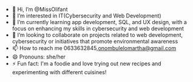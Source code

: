- 👋 Hi, I’m @MissOlifant
- 👀 I’m interested in IT(Cybersecurity and Web Development)
- 🌱 I’m currently learning app development, SQL, and UX design, with a focus on enhancing my skills in cybersecurity and web development
- 💞️ I’m looking to collaborate on projects related to web development, cybersecurity or initiatives that promote environmental awareness
- 📫 How to reach me 0633632845,onombulelomartha@gmail.com
- 😄 Pronouns: she/her
- ⚡ Fun fact: I'm a foodie and love trying out new recipes and experimenting with different cuisines!

<!---
MissOlifant/MissOlifant is a ✨ special ✨ repository because its `README.md` (this file) appears on your GitHub profile.
You can click the Preview link to take a look at your changes.
--->
